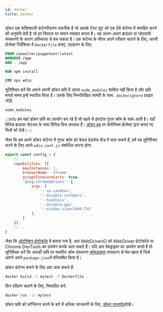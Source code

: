 ```yaml
---
id: docker
title: Docker
---
```


डॉकर एक शक्तिशाली कंटेनरीकरण तकनीक है जो आपके टेस्ट सूट को एक ऐसे कंटेनर में समाहित करने की अनुमति देती है जो हर सिस्टम पर समान व्यवहार करता है। यह अलग-अलग ब्राउज़र या प्लेटफ़ॉर्म संस्करणों के कारण अस्थिरता से बच सकता है। एक कंटेनर के भीतर अपने परीक्षण चलाने के लिए, अपनी प्रोजेक्ट निर्देशिका में `Dockerfile` बनाएं, उदाहरण के लिए:

```Dockerfile
FROM ianwalter/puppeteer:latest
WORKDIR /app
ADD . /app

RUN npm install

CMD npx wdio
```

सुनिश्चित करें कि आपने अपनी डॉकर छवि में अपना `node_modules` शामिल नहीं किया है और छवि बनाते समय इन्हें स्थापित किया है। उसके लिए निम्नलिखित सामग्री के साथ `.dockerignore` फ़ाइल जोड़ें:

```
node_modules
```

:::info
हम यहां डॉकर छवि का उपयोग कर रहे हैं जो पहले से इंस्टॉल गूगल क्रोम के साथ आती है। वहाँ विभिन्न ब्राउज़र सेटअप के साथ विभिन्न चित्र उपलब्ध हैं। [डॉकर हब](https://hub.docker.com/u/selenium).पर सेलेनियम प्रोजेक्ट द्वारा बनाए गए चित्रों को देखें।
:::

जैसा कि हम अपने डॉकर कंटेनर में गूगल क्रोम को केवल हेडलेस मोड में चला सकते हैं, हमें यह सुनिश्चित करने के लिए अपने `wdio.conf.js` संशोधित करना होगा:

```js title="wdio.conf.js"
export const config = {
    // ...
    capabilities: [{
        maxInstances: 1,
        browserName: 'chrome',
        acceptInsecureCerts: true,
        'goog:chromeOptions': {
            args: [
                '--no-sandbox',
                '--disable-infobars',
                '--headless',
                '--disable-gpu',
                '--window-size=1440,735'
            ],
        }
    }],
    // ...
}
```

जैसा कि [ऑटोमेशन प्रोटोकॉल](/docs/automationProtocols) में बताया गया है, आप WebDriverIO को WebDriver प्रोटोकॉल या Chrome DevTools का उपयोग करके चला सकते हैं। यदि आप वेबड्राइवर का उपयोग करते हैं तो सुनिश्चित करें कि आपकी छवि पर स्थापित क्रोम संस्करण [क्रोमड्राइवर](https://www.npmjs.com/package/chromedriver) संस्करण से मेल खाता है जिसे आपने अपने `package.json`में परिभाषित किया है।

डॉकर कंटेनर बनाने के लिए आप चला सकते हैं:

```sh
docker build -t mytest -f Dockerfile .
```

फिर परीक्षण चलाने के लिए, निष्पादित करें:

```sh
docker run -it mytest
```

डॉकर छवि को कॉन्फ़िगर करने के बारे में अधिक जानकारी के लिए, [डॉकर दस्तावेज़](https://docs.docker.com/)देखें।
